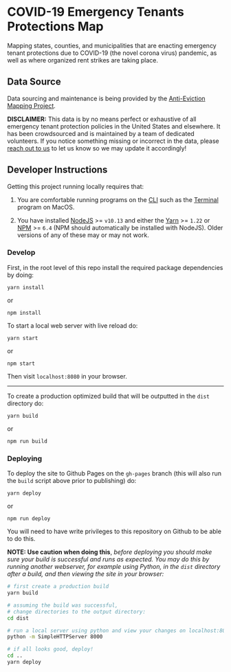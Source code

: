 # COVID-19 Emergency Tenants Protections Map

Mapping states, counties, and municipalities that are enacting emergency tenant protections due to COVID-19 (the novel corona virus) pandemic, as well as where organized rent strikes are taking place.

## Data Source

Data sourcing and maintenance is being provided by the [Anti-Eviction Mapping Project](https://www.antievictionmap.com/).

**DISCLAIMER:** This data is by no means perfect or exhaustive of all emergency tenant protection policies in the United States and elsewhere. It has been crowdsourced and is maintained by a team of dedicated volunteers. If you notice something missing or incorrect in the data, please [reach out to us](mailto:antievictionmap@riseup.net) to let us know so we may update it accordingly!

## Developer Instructions

Getting this project running locally requires that:

1. You are comfortable running programs on the [CLI](https://en.wikipedia.org/wiki/Command-line_interface) such as the [Terminal](https://support.apple.com/guide/terminal/welcome/mac) program on MacOS.

2. You have installed [NodeJS](https://nodejs.org/en/) >= `v10.13` and either the [Yarn](https://yarnpkg.com/) >= `1.22` or [NPM](https://www.npmjs.com/) >= `6.4` (NPM should automatically be installed with NodeJS). Older versions of any of these may or may not work.

### Develop

First, in the root level of this repo install the required package dependencies by doing:

```
yarn install
```

or

```
npm install
```

To start a local web server with live reload do:

```
yarn start
```

or

```
npm start
```

Then visit `localhost:8080` in your browser.

---

To create a production optimized build that will be outputted in the `dist` directory do:

```
yarn build
```

or

```
npm run build
```

### Deploying

To deploy the site to Github Pages on the `gh-pages` branch (this will also run the `build` script above prior to publishing) do:

```
yarn deploy
```

or

```
npm run deploy
```

You will need to have write privileges to this repository on Github to be able to do this.

**NOTE: Use caution when doing this**, *before deploying you should make sure your build is successful and runs as expected. You may do this by running another webserver, for example using Python, in the `dist` directory after a build, and then viewing the site in your browser:*

``` bash
# first create a production build
yarn build

# assuming the build was successful,
# change directories to the output directory:
cd dist

# run a local server using python and view your changes on localhost:8000
python -m SimpleHTTPServer 8000

# if all looks good, deploy!
cd ..
yarn deploy
```
